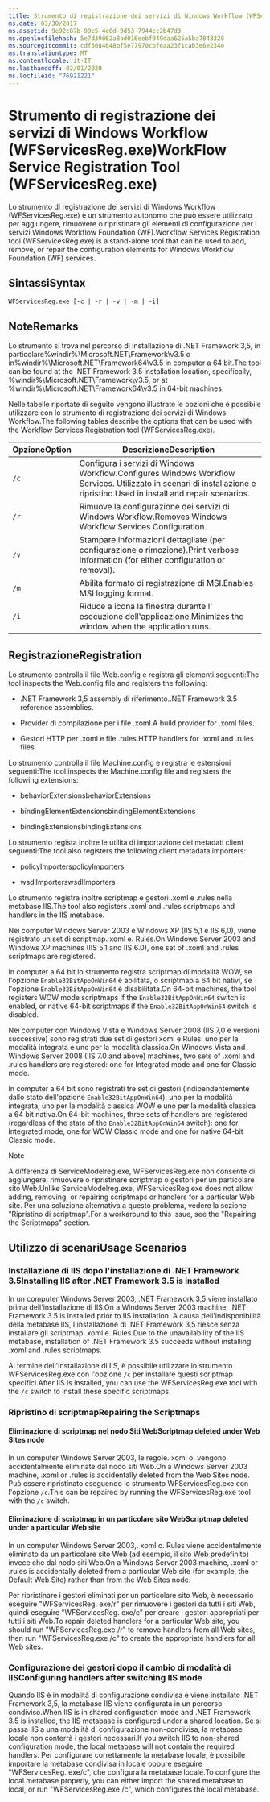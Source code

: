 ```yaml
---
title: Strumento di registrazione dei servizi di Windows Workflow (WFServicesReg.exe)
ms.date: 03/30/2017
ms.assetid: 9e92c87b-99c5-4e8d-9d53-7944cc2b47d3
ms.openlocfilehash: 5e7d39062a8ad016eebf949daa625a5ba7848328
ms.sourcegitcommit: cdf5084648bf5e77970cbfeaa23f1cab3e6e234e
ms.translationtype: MT
ms.contentlocale: it-IT
ms.lasthandoff: 02/01/2020
ms.locfileid: "76921221"
---
```

# <a name="workflow-service-registration-tool-wfservicesregexe"></a><span data-ttu-id="273c3-102">Strumento di registrazione dei servizi di Windows Workflow (WFServicesReg.exe)</span><span class="sxs-lookup"><span data-stu-id="273c3-102">WorkFlow Service Registration Tool (WFServicesReg.exe)</span></span>
<span data-ttu-id="273c3-103">Lo strumento di registrazione dei servizi di Windows Workflow (WFServicesReg.exe) è un strumento autonomo che può essere utilizzato per aggiungere, rimuovere o ripristinare gli elementi di configurazione per i servizi Windows Workflow Foundation (WF).</span><span class="sxs-lookup"><span data-stu-id="273c3-103">Workflow Services Registration tool (WFServicesReg.exe) is a stand-alone tool that can be used to add, remove, or repair the configuration elements for Windows Workflow Foundation (WF) services.</span></span>  
  
## <a name="syntax"></a><span data-ttu-id="273c3-104">Sintassi</span><span class="sxs-lookup"><span data-stu-id="273c3-104">Syntax</span></span>  
  
```console  
WFServicesReg.exe [-c | -r | -v | -m | -i]  
```  
  
## <a name="remarks"></a><span data-ttu-id="273c3-105">Note</span><span class="sxs-lookup"><span data-stu-id="273c3-105">Remarks</span></span>  
 <span data-ttu-id="273c3-106">Lo strumento si trova nel percorso di installazione di .NET Framework 3,5, in particolare%windir%\Microsoft.NET\Framework\v3.5 o in%windir%\Microsoft.NET\Framework64\v3.5 in computer a 64 bit.</span><span class="sxs-lookup"><span data-stu-id="273c3-106">The tool can be found at the .NET Framework 3.5 installation location, specifically, %windir%\Microsoft.NET\Framework\v3.5, or at %windir%\Microsoft.NET\Framework64\v3.5 in 64-bit machines.</span></span>  
  
 <span data-ttu-id="273c3-107">Nelle tabelle riportate di seguito vengono illustrate le opzioni che è possibile utilizzare con lo strumento di registrazione dei servizi di Windows Workflow.</span><span class="sxs-lookup"><span data-stu-id="273c3-107">The following tables describe the options that can be used with the Workflow Services Registration tool (WFServicesReg.exe).</span></span>  
  
|<span data-ttu-id="273c3-108">Opzione</span><span class="sxs-lookup"><span data-stu-id="273c3-108">Option</span></span>|<span data-ttu-id="273c3-109">Descrizione</span><span class="sxs-lookup"><span data-stu-id="273c3-109">Description</span></span>|  
|------------|-----------------|  
|`/c`|<span data-ttu-id="273c3-110">Configura i servizi di Windows Workflow.</span><span class="sxs-lookup"><span data-stu-id="273c3-110">Configures Windows Workflow Services.</span></span> <span data-ttu-id="273c3-111">Utilizzato in scenari di installazione e ripristino.</span><span class="sxs-lookup"><span data-stu-id="273c3-111">Used in install and repair scenarios.</span></span>|  
|`/r`|<span data-ttu-id="273c3-112">Rimuove la configurazione dei servizi di Windows Workflow.</span><span class="sxs-lookup"><span data-stu-id="273c3-112">Removes Windows Workflow Services Configuration.</span></span>|  
|`/v`|<span data-ttu-id="273c3-113">Stampare informazioni dettagliate (per configurazione o rimozione).</span><span class="sxs-lookup"><span data-stu-id="273c3-113">Print verbose information (for either configuration or removal).</span></span>|  
|`/m`|<span data-ttu-id="273c3-114">Abilita formato di registrazione di MSI.</span><span class="sxs-lookup"><span data-stu-id="273c3-114">Enables MSI logging format.</span></span>|  
|`/i`|<span data-ttu-id="273c3-115">Riduce a icona la finestra durante l' esecuzione dell'applicazione.</span><span class="sxs-lookup"><span data-stu-id="273c3-115">Minimizes the window when the application runs.</span></span>|  
  
## <a name="registration"></a><span data-ttu-id="273c3-116">Registrazione</span><span class="sxs-lookup"><span data-stu-id="273c3-116">Registration</span></span>  
 <span data-ttu-id="273c3-117">Lo strumento controlla il file Web.config e registra gli elementi seguenti:</span><span class="sxs-lookup"><span data-stu-id="273c3-117">The tool inspects the Web.config file and registers the following:</span></span>  
  
- <span data-ttu-id="273c3-118">.NET Framework 3,5 assembly di riferimento.</span><span class="sxs-lookup"><span data-stu-id="273c3-118">.NET Framework 3.5 reference assemblies.</span></span>  
  
- <span data-ttu-id="273c3-119">Provider di compilazione per i file .xoml.</span><span class="sxs-lookup"><span data-stu-id="273c3-119">A build provider for .xoml files.</span></span>  
  
- <span data-ttu-id="273c3-120">Gestori HTTP per .xoml e file .rules.</span><span class="sxs-lookup"><span data-stu-id="273c3-120">HTTP handlers for .xoml and .rules files.</span></span>  
  
 <span data-ttu-id="273c3-121">Lo strumento controlla il file Machine.config e registra le estensioni seguenti:</span><span class="sxs-lookup"><span data-stu-id="273c3-121">The tool inspects the Machine.config file and registers the following extensions:</span></span>  
  
- <span data-ttu-id="273c3-122">behaviorExtensions</span><span class="sxs-lookup"><span data-stu-id="273c3-122">behaviorExtensions</span></span>  
  
- <span data-ttu-id="273c3-123">bindingElementExtensions</span><span class="sxs-lookup"><span data-stu-id="273c3-123">bindingElementExtensions</span></span>  
  
- <span data-ttu-id="273c3-124">bindingExtensions</span><span class="sxs-lookup"><span data-stu-id="273c3-124">bindingExtensions</span></span>  
  
 <span data-ttu-id="273c3-125">Lo strumento regista inoltre le utilità di importazione dei metadati client seguenti:</span><span class="sxs-lookup"><span data-stu-id="273c3-125">The tool also registers the following client metadata importers:</span></span>  
  
- <span data-ttu-id="273c3-126">policyImporters</span><span class="sxs-lookup"><span data-stu-id="273c3-126">policyImporters</span></span>  
  
- <span data-ttu-id="273c3-127">wsdlImporters</span><span class="sxs-lookup"><span data-stu-id="273c3-127">wsdlImporters</span></span>  
  
 <span data-ttu-id="273c3-128">Lo strumento registra inoltre scriptmap e gestori .xoml e .rules nella metabase IIS.</span><span class="sxs-lookup"><span data-stu-id="273c3-128">The tool also registers .xoml and .rules scriptmaps and handlers in the IIS metabase.</span></span>  
  
 <span data-ttu-id="273c3-129">Nei computer Windows Server 2003 e Windows XP (IIS 5,1 e IIS 6,0), viene registrato un set di scriptmap. xoml e. Rules.</span><span class="sxs-lookup"><span data-stu-id="273c3-129">On Windows Server 2003 and Windows XP machines (IIS 5.1 and IIS 6.0), one set of .xoml and .rules scriptmaps are registered.</span></span>  
  
 <span data-ttu-id="273c3-130">In computer a 64 bit lo strumento registra scriptmap di modalità WOW, se l'opzione `Enable32BitAppOnWin64` è abilitata, o scriptmap a 64 bit nativi, se l'opzione `Enable32BitAppOnWin64` è disabilitata.</span><span class="sxs-lookup"><span data-stu-id="273c3-130">On 64-bit machines, the tool registers WOW mode scriptmaps if the `Enable32BitAppOnWin64` switch is enabled, or native 64-bit scriptmaps if the `Enable32BitAppOnWin64` switch is disabled.</span></span>  
  
 <span data-ttu-id="273c3-131">Nei computer con Windows Vista e Windows Server 2008 (IIS 7,0 e versioni successive) sono registrati due set di gestori xoml e Rules: uno per la modalità integrata e uno per la modalità classica.</span><span class="sxs-lookup"><span data-stu-id="273c3-131">On Windows Vista and Windows Server 2008 (IIS 7.0 and above) machines, two sets of .xoml and .rules handlers are registered: one for Integrated mode and one for Classic mode.</span></span>  
  
 <span data-ttu-id="273c3-132">In computer a 64 bit sono registrati tre set di gestori (indipendentemente dallo stato dell'opzione `Enable32BitAppOnWin64`): uno per la modalità integrata, uno per la modalità classica WOW e uno per la modalità classica a 64 bit nativa.</span><span class="sxs-lookup"><span data-stu-id="273c3-132">On 64-bit machines, three sets of handlers are registered (regardless of the state of the `Enable32BitAppOnWin64` switch): one for Integrated mode, one for WOW Classic mode and one for native 64-bit Classic mode.</span></span>  
  
> [!NOTE]
> <span data-ttu-id="273c3-133">A differenza di ServiceModelreg.exe, WFServicesReg.exe non consente di aggiungere, rimuovere o ripristinare scriptmap o gestori per un particolare sito Web.</span><span class="sxs-lookup"><span data-stu-id="273c3-133">Unlike ServiceModelreg.exe, WFServicesReg.exe does not allow adding, removing, or repairing scriptmaps or handlers for a particular Web site.</span></span> <span data-ttu-id="273c3-134">Per una soluzione alternativa a questo problema, vedere la sezione "Ripristino di scriptmap".</span><span class="sxs-lookup"><span data-stu-id="273c3-134">For a workaround to this issue, see the "Repairing the Scriptmaps" section.</span></span>  
  
## <a name="usage-scenarios"></a><span data-ttu-id="273c3-135">Utilizzo di scenari</span><span class="sxs-lookup"><span data-stu-id="273c3-135">Usage Scenarios</span></span>  
  
### <a name="installing-iis-after-net-framework-35-is-installed"></a><span data-ttu-id="273c3-136">Installazione di IIS dopo l'installazione di .NET Framework 3.5</span><span class="sxs-lookup"><span data-stu-id="273c3-136">Installing IIS after .NET Framework 3.5 is installed</span></span>  
 <span data-ttu-id="273c3-137">In un computer Windows Server 2003, .NET Framework 3,5 viene installato prima dell'installazione di IIS.</span><span class="sxs-lookup"><span data-stu-id="273c3-137">On a Windows Server 2003 machine, .NET Framework 3.5 is installed prior to IIS installation.</span></span> <span data-ttu-id="273c3-138">A causa dell'indisponibilità della metabase IIS, l'installazione di .NET Framework 3,5 riesce senza installare gli scriptmap. xoml e. Rules.</span><span class="sxs-lookup"><span data-stu-id="273c3-138">Due to the unavailability of the IIS metabase, installation of .NET Framework 3.5 succeeds without installing .xoml and .rules scriptmaps.</span></span>  
  
 <span data-ttu-id="273c3-139">Al termine dell'installazione di IIS, è possibile utilizzare lo strumento WFServicesReg.exe con l'opzione `/c` per installare questi scriptmap specifici.</span><span class="sxs-lookup"><span data-stu-id="273c3-139">After IIS is installed, you can use the WFServicesReg.exe tool with the `/c` switch to install these specific scriptmaps.</span></span>  
  
### <a name="repairing-the-scriptmaps"></a><span data-ttu-id="273c3-140">Ripristino di scriptmap</span><span class="sxs-lookup"><span data-stu-id="273c3-140">Repairing the Scriptmaps</span></span>  
  
#### <a name="scriptmap-deleted-under-web-sites-node"></a><span data-ttu-id="273c3-141">Eliminazione di scriptmap nel nodo Siti Web</span><span class="sxs-lookup"><span data-stu-id="273c3-141">Scriptmap deleted under Web Sites node</span></span>  
 <span data-ttu-id="273c3-142">In un computer Windows Server 2003, le regole. xoml o. vengono accidentalmente eliminate dal nodo siti Web.</span><span class="sxs-lookup"><span data-stu-id="273c3-142">On a Windows Server 2003 machine, .xoml or .rules is accidentally deleted from the Web Sites node.</span></span> <span data-ttu-id="273c3-143">Può essere ripristinato eseguendo lo strumento WFServicesReg.exe con l'opzione `/c`.</span><span class="sxs-lookup"><span data-stu-id="273c3-143">This can be repaired by running the WFServicesReg.exe tool with the `/c` switch.</span></span>  
  
#### <a name="scriptmap-deleted-under-a-particular-web-site"></a><span data-ttu-id="273c3-144">Eliminazione di scriptmap in un particolare sito Web</span><span class="sxs-lookup"><span data-stu-id="273c3-144">Scriptmap deleted under a particular Web site</span></span>  
 <span data-ttu-id="273c3-145">In un computer Windows Server 2003,. xoml o. Rules viene accidentalmente eliminato da un particolare sito Web (ad esempio, il sito Web predefinito) invece che dal nodo siti Web.</span><span class="sxs-lookup"><span data-stu-id="273c3-145">On a Windows Server 2003 machine, .xoml or .rules is accidentally deleted from a particular Web site (for example, the Default Web Site) rather than from the Web Sites node.</span></span>  
  
 <span data-ttu-id="273c3-146">Per ripristinare i gestori eliminati per un particolare sito Web, è necessario eseguire "WFServicesReg. exe/r" per rimuovere i gestori da tutti i siti Web, quindi eseguire "WFServicesReg. exe/c" per creare i gestori appropriati per tutti i siti Web.</span><span class="sxs-lookup"><span data-stu-id="273c3-146">To repair deleted handlers for a particular Web site, you should run "WFServicesReg.exe /r" to remove handlers from all Web sites, then run "WFServicesReg.exe /c" to create the appropriate handlers for all Web sites.</span></span>  
  
### <a name="configuring-handlers-after-switching-iis-mode"></a><span data-ttu-id="273c3-147">Configurazione dei gestori dopo il cambio di modalità di IIS</span><span class="sxs-lookup"><span data-stu-id="273c3-147">Configuring handlers after switching IIS mode</span></span>  
 <span data-ttu-id="273c3-148">Quando IIS è in modalità di configurazione condivisa e viene installato .NET Framework 3,5, la metabase IIS viene configurata in un percorso condiviso.</span><span class="sxs-lookup"><span data-stu-id="273c3-148">When IIS is in shared configuration mode and .NET Framework 3.5 is installed, the IIS metabase is configured under a shared location.</span></span> <span data-ttu-id="273c3-149">Se si passa IIS a una modalità di configurazione non-condivisa, la metabase locale non conterrà i gestori necessari.</span><span class="sxs-lookup"><span data-stu-id="273c3-149">If you switch IIS to non-shared configuration mode, the local metabase will not contain the required handlers.</span></span> <span data-ttu-id="273c3-150">Per configurare correttamente la metabase locale, è possibile importare la metabase condivisa in locale oppure eseguire "WFServicesReg. exe/c", che configura la metabase locale.</span><span class="sxs-lookup"><span data-stu-id="273c3-150">To configure the local metabase properly, you can either import the shared metabase to local, or run "WFServicesReg.exe /c", which configures the local metabase.</span></span>
